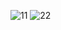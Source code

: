![11](https://github.com/Sainath0604/Movie-Ticket-Platform-UI/assets/108300703/652b1c6b-2d74-4094-b510-fab61e6a1884)
![22](https://github.com/Sainath0604/Movie-Ticket-Platform-UI/assets/108300703/cc78e849-82ff-4272-a496-ee32e7b5130a)